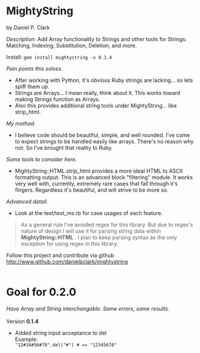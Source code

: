 # MightyString
by Daniel P. Clark

*Description:* Add Array functionality to Strings and other tools for Strings: Matching, Indexing, Substitution, Deletion, and more.

Install: `gem install mightystring -v 0.1.4`

*Pain points this solves.*
 * After working with Python, it's obvious Ruby strings are lacking... so lets spiff them up.
 * Strings are Arrays... I mean really, think about it.  This works toward making Strings function as Arrays.
 * Also this provides additional string tools under MightyString... like strip_html.

*My method.*
 * I believe code should be beautiful, simple, and well rounded.  I've come to expect strings to be handled easily like arrays.  There's no reason why not.  So I've brought that reality to Ruby.

*Some tools to consider here.*
 * MightyString::HTML.strip_html provides a more ideal HTML to ASCII formatting output.  This is an advanced block "filtering" module.  It works very well with, currently, extremely rare cases that fall through it's fingers.  Regardless it's beautiful, and will strive to be more so.
 
*Advanced detail.*
 * Look at the test/test_ms.rb for case usages of each feature.

> As a general rule I've avoided regex for this library.  But due to regex's nature of design I will use it for
parsing string data within **MightyString::HTML** .  I plan to keep parsing syntax as the only exception for using regex in this library.

Follow this project and contribute via github http://www.github.com/danielpclark/mightystring
<br />
<br />
# Goal for 0.2.0
 *Have Array and String interchangable.  Same errors, same results.*
<br />
<br />
Version <strong>0.1.4</strong><br />
 * Added string input acceptance to del<br />
 Example:<br />
<code>"12#34#56#78".del("#") # => "12345678"</code></p>
